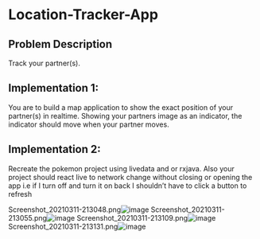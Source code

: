 # Location-Tracker-App
## Problem Description

Track your partner(s).

## Implementation 1:

You are to build a map application to show the exact position of your partner(s) in realtime. Showing your partners image as an indicator, the indicator should move when your partner moves.

## Implementation 2:

Recreate the pokemon project using livedata and or rxjava. Also your project should react live to network change without closing or opening the app i.e if I turn off and turn it on back I shouldn’t have to click a button to refresh

Screenshot_20210311-213048.png![image](https://user-images.githubusercontent.com/60139290/110860771-7c410d80-82bd-11eb-9f33-0676ea127488.png)
Screenshot_20210311-213055.png![image](https://user-images.githubusercontent.com/60139290/110860799-84994880-82bd-11eb-9ad4-7550b4baaf22.png)
Screenshot_20210311-213109.png![image](https://user-images.githubusercontent.com/60139290/110860824-8ebb4700-82bd-11eb-868a-2892c4c27a59.png)
Screenshot_20210311-213131.png![image](https://user-images.githubusercontent.com/60139290/110860854-95e25500-82bd-11eb-90aa-49e8f7f86050.png)
